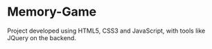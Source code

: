 # Memory-Game

Project developed using HTML5, CSS3 and JavaScript, with tools like JQuery on the backend.
